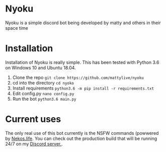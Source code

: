 # Nyoku

Nyoku is a simple discord bot being developed by matty and others in their space time

# Installation

Installation of Nyoku is really simple. This has been tested with Python 3.6 on Windows 10 and Ubuntu 18.04.

1. Clone the repo 
`git clone https://github.com/mattylive/nyoku`
2. cd into the directory
`cd nyoko`
3. Install requirements
`python3.6 -m pip install -r requirements.txt`
4. Edit config.py
`nano config.py` 
5. Run the bot
`python3.6 main.py`

# Current uses

The only real use of this bot currently is the NSFW commands (powwered by [Nekos.life](https://nekos.life). You can check out the production build that will be running 24/7 on my [Discord server.](https://discord.gg/HdRtYrdK7p).


